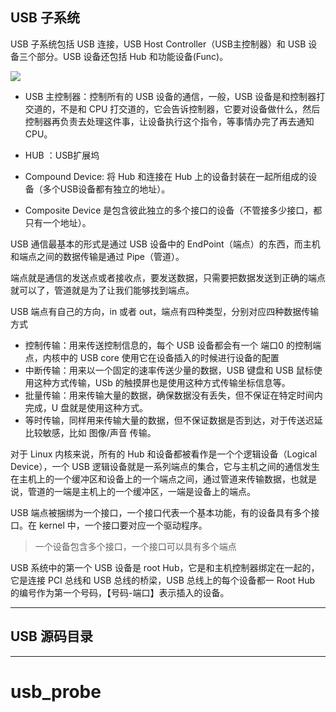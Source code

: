 ## USB 子系统

USB 子系统包括 USB 连接，USB Host Controller（USB主控制器）和 USB 设备三个部分。USB 设备还包括 Hub 和功能设备(Func)。

![](https://gitee.com/linKge-web/PerPic/raw/master/bookImg/ARM64biancheng/USB子系统.png)

- USB 主控制器：控制所有的 USB 设备的通信，一般，USB 设备是和控制器打交道的，不是和 CPU 打交道的，它会告诉控制器，它要对设备做什么，然后控制器再负责去处理这件事，让设备执行这个指令，等事情办完了再去通知 CPU。

- HUB ：USB扩展坞

- Compound Device: 将 Hub 和连接在 Hub 上的设备封装在一起所组成的设备（多个USB设备都有独立的地址）。
- Composite Device 是包含彼此独立的多个接口的设备（不管接多少接口，都只有一个地址）。

USB 通信最基本的形式是通过 USB 设备中的 EndPoint（端点）的东西，而主机和端点之间的数据传输是通过 Pipe（管道）。

端点就是通信的发送点或者接收点，要发送数据，只需要把数据发送到正确的端点就可以了，管道就是为了让我们能够找到端点。

USB 端点有自己的方向，in 或者 out，端点有四种类型，分别对应四种数据传输方式

- 控制传输：用来传送控制信息的，每个 USB 设备都会有一个 端口0 的控制端点，内核中的 USB core 使用它在设备插入的时候进行设备的配置
- 中断传输：用来以一个固定的速率传送少量的数据，USB 键盘和 USB 鼠标使用这种方式传输，USb 的触摸屏也是使用这种方式传输坐标信息等。
- 批量传输：用来传输大量的数据，确保数据没有丢失，但不保证在特定时间内完成，U 盘就是使用这种方式。
- 等时传输，同样用来传输大量的数据，但不保证数据是否到达，对于传送迟延比较敏感，比如 图像/声音 传输。

对于 Linux 内核来说，所有的 Hub 和设备都被看作是一个个逻辑设备（Logical Device），一个 USB 逻辑设备就是一系列端点的集合，它与主机之间的通信发生在主机上的一个缓冲区和设备上的一个端点之间，通过管道来传输数据，也就是说，管道的一端是主机上的一个缓冲区，一端是设备上的端点。

USB 端点被捆绑为一个接口，一个接口代表一个基本功能，有的设备具有多个接口。在 kernel 中，一个接口要对应一个驱动程序。

> 一个设备包含多个接口，一个接口可以具有多个端点

USB 系统中的第一个 USB 设备是 root Hub，它是和主机控制器绑定在一起的，它是连接 PCI 总线和 USB 总线的桥梁，USB 总线上的每个设备都一 Root Hub 的编号作为第一个号码，【号码-端口】表示插入的设备。

---

## USB 源码目录

----

# usb_probe

